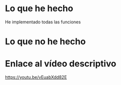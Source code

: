 # Lo que he hecho

He implementado todas las funciones

# Lo que no he hecho

# Enlace al vídeo descriptivo

https://youtu.be/vEuabXdd82E